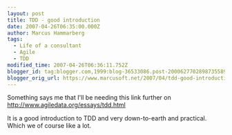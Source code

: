 ```yaml
---
layout: post
title: TDD - good introduction
date: 2007-04-26T06:35:00.000Z
author: Marcus Hammarberg
tags:
  - Life of a consultant
  - Agile
  - TDD
modified_time: 2007-04-26T06:36:11.752Z
blogger_id: tag:blogger.com,1999:blog-36533086.post-2000627702898735589
blogger_orig_url: https://www.marcusoft.net/2007/04/tdd-good-introduction.html
---
```


Something says me that I'll be needing this link further on
<http://www.agiledata.org/essays/tdd.html>

It is a good introduction to TDD and very down-to-earth and practical.
Which we of course like a lot.
